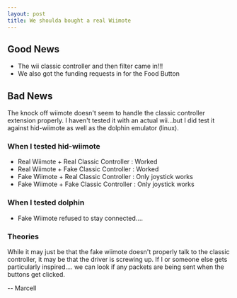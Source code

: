 ```yaml
---
layout: post
title: We shoulda bought a real Wiimote
---
```


## Good News ##
- The wii classic controller and then filter came in!!!
- We also got the funding requests in for the Food Button
## Bad News ##
The knock off wiimote doesn't seem to handle the classic controller extension properly.
I haven't tested it with an actual wii...but I did test it against hid-wiimote as well as
the dolphin emulator (linux).

### When I tested hid-wiimote ###
- Real Wiimote + Real Classic Controller : Worked
- Real Wiimote + Fake Classic Controller : Worked
- Fake Wiimote + Real Classic Controller : Only joystick works
- Fake Wiimote + Fake Classic Controller : Only joystick works

### When I tested dolphin ###
- Fake Wiimote refused to stay connected....

### Theories ###
While it may just be that the fake wiimote doesn't properly talk to the classic controller,
it may be that the driver is screwing up. If I or someone else gets particularly inspired....
we can look if any packets are being sent when the buttons get clicked.


-- Marcell
